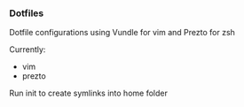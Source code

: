 ### Dotfiles

Dotfile configurations using Vundle for vim and Prezto for zsh

Currently:

* vim 
* prezto

Run init to create symlinks into home folder
